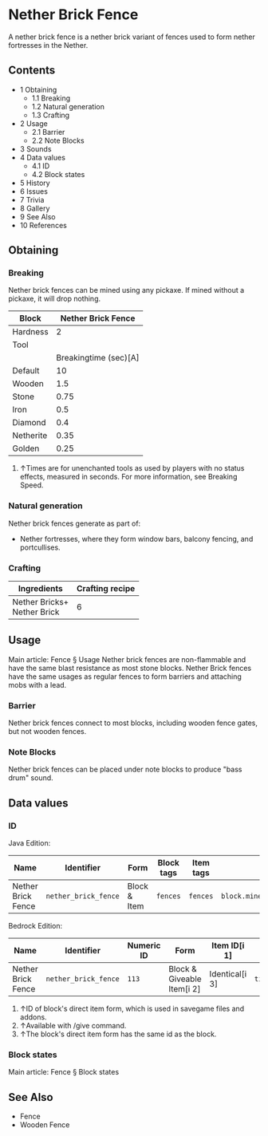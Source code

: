 # Nether Brick Fence
A nether brick fence is a nether brick variant of fences used to form nether fortresses in the Nether.

## Contents
- 1 Obtaining
	- 1.1 Breaking
	- 1.2 Natural generation
	- 1.3 Crafting
- 2 Usage
	- 2.1 Barrier
	- 2.2 Note Blocks
- 3 Sounds
- 4 Data values
	- 4.1 ID
	- 4.2 Block states
- 5 History
- 6 Issues
- 7 Trivia
- 8 Gallery
- 9 See Also
- 10 References

## Obtaining
### Breaking
Nether brick fences can be mined using any pickaxe. If mined without a pickaxe, it will drop nothing.

| Block     | Nether Brick Fence    |
|-----------|-----------------------|
| Hardness  | 2                     |
| Tool      |                       |
|           | Breakingtime (sec)[A] |
| Default   | 10                    |
| Wooden    | 1.5                   |
| Stone     | 0.75                  |
| Iron      | 0.5                   |
| Diamond   | 0.4                   |
| Netherite | 0.35                  |
| Golden    | 0.25                  |

1. ↑Times are for unenchanted tools as used by players with no status effects, measured in seconds. For more information, see Breaking Speed.

### Natural generation
Nether brick fences generate as part of:

- Nether fortresses, where they form window bars, balcony fencing, and portcullises.

### Crafting
| Ingredients                     | Crafting recipe |
|---------------------------------|-----------------|
| Nether Bricks+<br/>Nether Brick | 6               |

## Usage
Main article: Fence § Usage
Nether brick fences are non-flammable and have the same blast resistance as most stone blocks. Nether Brick fences have the same usages as regular fences to form barriers and attaching mobs with a lead.

### Barrier
Nether brick fences connect to most blocks, including wooden fence gates, but not wooden fences.

### Note Blocks
Nether brick fences can be placed under note blocks to produce "bass drum" sound.

## Data values
### ID
Java Edition:

| Name               | Identifier           | Form         | Block tags | Item tags | Translation key                      |
|--------------------|----------------------|--------------|------------|-----------|--------------------------------------|
| Nether Brick Fence | `nether_brick_fence` | Block & Item | `fences`   | `fences`  | `block.minecraft.nether_brick_fence` |

Bedrock Edition:

| Name               | Identifier           | Numeric ID | Form                       | Item ID[i 1]   | Translation key                |
|--------------------|----------------------|------------|----------------------------|----------------|--------------------------------|
| Nether Brick Fence | `nether_brick_fence` | `113`      | Block & Giveable Item[i 2] | Identical[i 3] | `tile.nether_brick_fence.name` |

1. ↑ID of block's direct item form, which is used in savegame files and addons.
2. ↑Available with /give command.
3. ↑The block's direct item form has the same id as the block.

### Block states
Main article: Fence § Block states
## See Also
- Fence
- Wooden Fence

